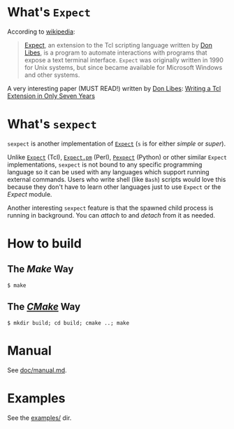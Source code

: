 # What's `Expect`

According to [wikipedia](https://en.wikipedia.org/wiki/Expect):

> [Expect][expect], an extension to the Tcl scripting language written by
[Don Libes][don], is a program to automate
interactions with programs that expose a text terminal interface. `Expect` was
originally written in 1990 for Unix systems, but since became available for
Microsoft Windows and other systems.

A very interesting paper (MUST READ!) written by [Don Libes][don]: [Writing a Tcl Extension in Only Seven Years][7y]

[don]: https://en.wikipedia.org/wiki/Don_Libes
[7y]:  https://ws680.nist.gov/publication/get_pdf.cfm?pub_id=821282

# What's `sexpect`

`sexpect` is another implementation of [`Expect`][expect] (`s` is for either *simple* or
*super*).

Unlike [`Expect`][expect] (Tcl), [`Expect.pm`][expect.pm] (Perl),
[`Pexpect`][pexpect] (Python) or other similar
`Expect` implementations, `sexpect` is not bound to any specific programming
language so it can be used with any languages which support running external
commands. Users who write shell (like `Bash`) scripts would love this because
they don't have to learn other languages just to use `Expect` or the *Expect*
module.

Another interesting `sexpect` feature is that the spawned child process is
running in background. You can *attach* to and *detach* from it as needed.

# How to build

## The *Make* Way

    $ make

## The [*CMake*](https://cmake.org/) Way

    $ mkdir build; cd build; cmake ..; make
    
# Manual

See [doc/manual.md](doc/manual.md).
    
# Examples

See the [examples/](https://github.com/clarkwang/sexpect/tree/master/examples) dir.

[expect]:    https://www.nist.gov/services-resources/software/expect
[expect.pm]: http://search.cpan.org/perldoc?Expect
[pexpect]:   https://pexpect.readthedocs.io/
